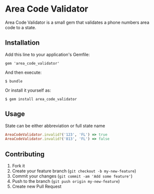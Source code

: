 # Area Code Validator

Area Code Validator is a small gem that validates a phone numbers area code to a state.

## Installation

Add this line to your application's Gemfile:

    gem 'area_code_validator'

And then execute:

    $ bundle

Or install it yourself as:

    $ gem install area_code_validator

## Usage

State can be either abbreviation or full state name

```ruby
AreaCodeValidator.invalid?('123', 'FL') => true
AreaCodeValidator.invalid?('813', 'FL') => false
```

## Contributing

1. Fork it
2. Create your feature branch (`git checkout -b my-new-feature`)
3. Commit your changes (`git commit -am 'Add some feature'`)
4. Push to the branch (`git push origin my-new-feature`)
5. Create new Pull Request
